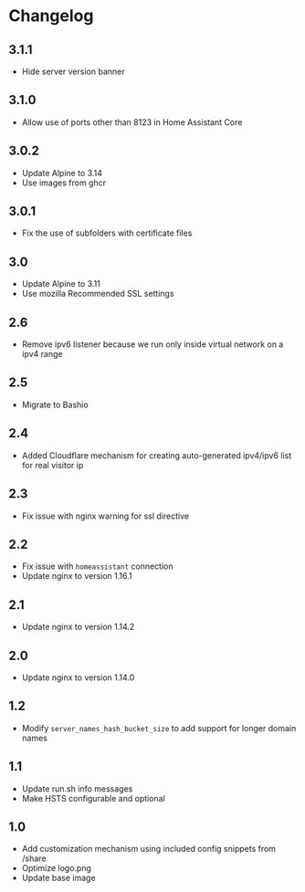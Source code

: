 # Changelog

## 3.1.1

- Hide server version banner

## 3.1.0

- Allow use of ports other than 8123 in Home Assistant Core

## 3.0.2

- Update Alpine to 3.14
- Use images from ghcr

## 3.0.1

- Fix the use of subfolders with certificate files

## 3.0

- Update Alpine to 3.11
- Use mozilla Recommended SSL settings

## 2.6

- Remove ipv6 listener because we run only inside virtual network on a ipv4 range

## 2.5

- Migrate to Bashio

## 2.4

- Added Cloudflare mechanism for creating auto-generated ipv4/ipv6 list for real visitor ip

## 2.3

- Fix issue with nginx warning for ssl directive

## 2.2

- Fix issue with `homeassistant` connection
- Update nginx to version 1.16.1

## 2.1

- Update nginx to version 1.14.2

## 2.0

- Update nginx to version 1.14.0

## 1.2

- Modify `server_names_hash_bucket_size` to add support for longer domain names

## 1.1

- Update run.sh info messages
- Make HSTS configurable and optional

## 1.0

- Add customization mechanism using included config snippets from /share
- Optimize logo.png
- Update base image
